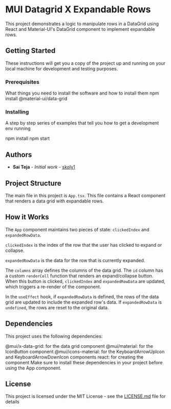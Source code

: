 # MUI Datagrid X Expandable Rows

This project demonstrates a logic to manipulate rows in a DataGrid using React and Material-UI's DataGrid component to implement expandable rows.

## Getting Started

These instructions will get you a copy of the project up and running on your local machine for development and testing purposes.

### Prerequisites

What things you need to install the software and how to install them
npm install @material-ui/data-grid

### Installing

A step by step series of examples that tell you how to get a development env running

npm install 
npm start

## Authors

* **Sai Teja** - *Initial work* - [skoly1](https://github.com/skoly1)

## Project Structure

The main file in this project is `App.tsx`. This file contains a React component that renders a data grid with expandable rows.

## How it Works

The `App` component maintains two pieces of state: `clickedIndex` and `expandedRowData`. 

`clickedIndex` is the index of the row that the user has clicked to expand or collapse. 

`expandedRowData` is the data for the row that is currently expanded.

The `columns` array defines the columns of the data grid. The `id` column has a custom `renderCell` function that renders an expand/collapse button. When this button is clicked, `clickedIndex` and `expandedRowData` are updated, which triggers a re-render of the component.

In the `useEffect` hook, if `expandedRowData` is defined, the rows of the data grid are updated to include the expanded row's data. If `expandedRowData` is `undefined`, the rows are reset to the original data.

## Dependencies
This project uses the following dependencies:

@mui/x-data-grid: for the data grid component
@mui/material: for the IconButton component
@mui/icons-material: for the KeyboardArrowUpIcon and KeyboardArrowDownIcon components
react: for creating the component
Make sure to install these dependencies in your project before using the App component.


## License

This project is licensed under the MIT License - see the [LICENSE.md](LICENSE.md) file for details